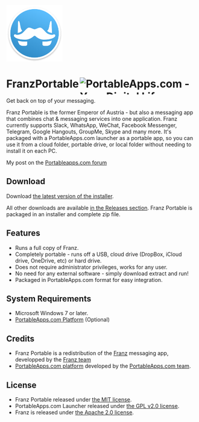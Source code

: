 <img src="./FranzPortable/App/AppInfo/appicon_256.png" alt="Franz logo" width="150" />

# FranzPortable<a href="https://portableapps.com/"><img src="https://cdn.portableapps.com/portableapps.com_1546.png" width="309" height="45" alt="PortableApps.com - Your Digital Life, Anywhere" title="PortableApps.com - Your Digital Life, Anywhere" align="right"></a>

Get back on top of your messaging.

Franz Portable is the former Emperor of Austria - but also a messaging 
app that combines chat & messaging services into one application. 
Franz currently supports Slack, WhatsApp, WeChat, Facebook Messenger, 
Telegram, Google Hangouts, GroupMe, Skype and many more. It's packaged 
with a PortableApps.com launcher as a portable app, so you can use it
from a cloud folder, portable drive, or local folder without needing to install it on each PC.

My post on the [Portableapps.com forum](https://portableapps.com/node/60516/)

## Download

Download [the latest version of the installer][D1].

All other downloads are available [in the Releases section][D2]. Franz Portable
is packaged in an installer and complete zip file.

[D1]: https://github.com/Makazzz/FranzPortable/releases/latest
[D2]: https://github.com/Makazzz/FranzPortable/releases

## Features

*   Runs a full copy of Franz.
*   Completely portable - runs off a USB, cloud drive (DropBox, iCloud drive, OneDrive, etc) or hard drive.
*   Does not require administrator privileges, works for any user.
*   No need for any external software - simply download extract and run!
*   Packaged in PortableApps.com format for easy integration.

## System Requirements

*   Microsoft Windows 7 or later.
*   [PortableApps.com Platform](https://portableapps.com/download) (Optional)

## Credits

*   Franz Portable is a redistribution of the [Franz](https://meetfranz.com/) messaging app, developped by the [Franz team](https://github.com/meetfranz/franz)
*   [PortableApps.com platform](https://portableapps.com/download) developed by the [PortableApps.com team](https://portableapps.com).

## License

*   Franz Portable released under [the MIT license](https://raw.githubusercontent.com/Makazzz/FranzPortable/master/LICENSE).
*   PortableApps.com Launcher released under [the GPL v2.0 license](https://raw.githubusercontent.com/Makazzz/FranzPortable/master/FranzPortable/Other/Source/LauncherLicense.txt).
*   Franz is released under [the Apache 2.0 license](https://raw.githubusercontent.com/meetfranz/franz/master/LICENSE).
